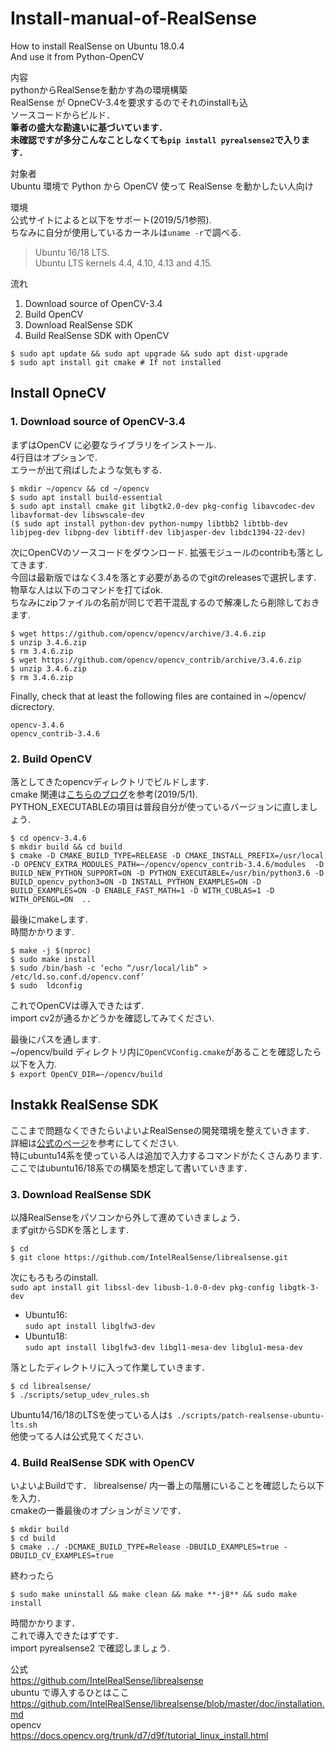 # Install-manual-of-RealSense
How to install RealSense on Ubuntu 18.0.4  
And use it from Python-OpenCV

内容  
pythonからRealSenseを動かす為の環境構築  
RealSense が OpneCV-3.4を要求するのでそれのinstallも込  
ソースコードからビルド．  
**筆者の盛大な勘違いに基づいています．  
未確認ですが多分こんなことしなくても`pip install pyrealsense2`で入ります．**

対象者  
Ubuntu 環境で Python から OpenCV 使って RealSense を動かしたい人向け  

環境  
公式サイトによると以下をサポート(2019/5/1参照).  
ちなみに自分が使用しているカーネルは`uname -r`で調べる.  
> Ubuntu 16/18 LTS.  
> Ubuntu LTS kernels 4.4, 4.10, 4.13 and 4.15.  

流れ  
1. Download source of OpenCV-3.4  
2. Build OpenCV  
3. Download RealSense SDK  
4. Build RealSense SDK with OpenCV  


```
$ sudo apt update && sudo apt upgrade && sudo apt dist-upgrade
$ sudo apt install git cmake # If not installed
```

## Install OpneCV
### 1. Download source of OpenCV-3.4 
まずはOpenCV に必要なライブラリをインストール.  
4行目はオプションで.  
エラーが出て飛ばしたような気もする.  
```
$ mkdir ~/opencv && cd ~/opencv
$ sudo apt install build-essential
$ sudo apt install cmake git libgtk2.0-dev pkg-config libavcodec-dev libavformat-dev libswscale-dev
($ sudo apt install python-dev python-numpy libtbb2 libtbb-dev libjpeg-dev libpng-dev libtiff-dev libjasper-dev libdc1394-22-dev)
```

次にOpenCVのソースコードをダウンロード. 
拡張モジュールのcontribも落としてきます.  
今回は最新版ではなく3.4を落とす必要があるのでgitのreleasesで選択します.  
物草な人は以下のコマンドを打てばok.  
ちなみにzipファイルの名前が同じで若干混乱するので解凍したら削除しておきます.
```
$ wget https://github.com/opencv/opencv/archive/3.4.6.zip
$ unzip 3.4.6.zip
$ rm 3.4.6.zip
$ wget https://github.com/opencv/opencv_contrib/archive/3.4.6.zip
$ unzip 3.4.6.zip
$ rm 3.4.6.zip
```
Finally, check that at least the following files are contained in ~/opencv/ dicrectory.
```
opencv-3.4.6
opencv_contrib-3.4.6
```

### 2. Build OpenCV  
落としてきたopencvディレクトリでビルドします.  
cmake 関連は[こちらのブログ](http://weekendproject9.hatenablog.com/entry/2018/08/02/185136)を参考(2019/5/1).  
PYTHON_EXECUTABLEの項目は普段自分が使っているバージョンに直しましょう.  
```
$ cd opencv-3.4.6
$ mkdir build && cd build
$ cmake -D CMAKE_BUILD_TYPE=RELEASE -D CMAKE_INSTALL_PREFIX=/usr/local -D OPENCV_EXTRA_MODULES_PATH=~/opencv/opencv_contrib-3.4.6/modules  -D BUILD_NEW_PYTHON_SUPPORT=ON -D PYTHON_EXECUTABLE=/usr/bin/python3.6 -D BUILD_opencv_python3=ON -D INSTALL_PYTHON_EXAMPLES=ON -D BUILD_EXAMPLES=ON -D ENABLE_FAST_MATH=1 -D WITH_CUBLAS=1 -D WITH_OPENGL=ON  ..
```
最後にmakeします.  
時間かかります.  
```
$ make -j $(nproc)
$ sudo make install
$ sudo /bin/bash -c ‘echo “/usr/local/lib” > /etc/ld.so.conf.d/opencv.conf’
$ sudo  ldconfig
```
これでOpenCVは導入できたはず.  
import cv2が通るかどうかを確認してみてください.  

最後にパスを通します.  
~/opencv/build ディレクトリ内に`OpenCVConfig.cmake`があることを確認したら以下を入力.  
`$ export OpenCV_DIR=~/opencv/build`  

## Instakk RealSense SDK
ここまで問題なくできたらいよいよRealSenseの開発環境を整えていきます.  
詳細は[公式のページ](https://github.com/IntelRealSense/librealsense/blob/master/doc/installation.md)を参考にしてください.  
特にubuntu14系を使っている人は追加で入力するコマンドがたくさんあります.  
ここではubuntu16/18系での構築を想定して書いていきます．  

### 3. Download RealSense SDK  
以降RealSenseをパソコンから外して進めていきましょう．  
まずgitからSDKを落とします.  
```
$ cd
$ git clone https://github.com/IntelRealSense/librealsense.git
```
次にもろもろのinstall.  
`sudo apt install git libssl-dev libusb-1.0-0-dev pkg-config libgtk-3-dev`  
* Ubuntu16:  
  `sudo apt install libglfw3-dev`
* Ubuntu18:  
  `sudo apt install libglfw3-dev libgl1-mesa-dev libglu1-mesa-dev`  

落としたディレクトリに入って作業していきます．  
```
$ cd librealsense/
$ ./scripts/setup_udev_rules.sh
```
Ubuntu14/16/18のLTSを使っている人は`$ ./scripts/patch-realsense-ubuntu-lts.sh`  
他使ってる人は公式見てください.  


### 4. Build RealSense SDK with OpenCV  
いよいよBuildです．
librealsense/ 内一番上の階層にいることを確認したら以下を入力．  
cmakeの一番最後のオプションがミソです．  
```
$ mkdir build
$ cd build
$ cmake ../ -DCMAKE_BUILD_TYPE=Release -DBUILD_EXAMPLES=true -DBUILD_CV_EXAMPLES=true
```

終わったら
```
$ sudo make uninstall && make clean && make **-j8** && sudo make install
```
時間かかります．  
これで導入できたはずです．  
import pyrealsense2 で確認しましょう.


公式  
https://github.com/IntelRealSense/librealsense  
ubuntu で導入するひとはここ  
https://github.com/IntelRealSense/librealsense/blob/master/doc/installation.md  
opencv  
https://docs.opencv.org/trunk/d7/d9f/tutorial_linux_install.html
